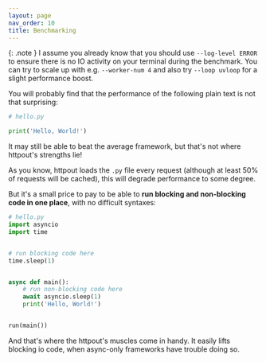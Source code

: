 ```yaml
---
layout: page
nav_order: 10
title: Benchmarking
---
```


{: .note }
I assume you already know that you should use `--log-level ERROR` to ensure there is no IO activity on your terminal during the benchmark. You can try to scale up with e.g. `--worker-num 4` and also try `--loop uvloop` for a slight performance boost.

You will probably find that the performance of the following plain text is not that surprising:
```python
# hello.py

print('Hello, World!')
```

It may still be able to beat the average framework, but that's not where httpout's strengths lie!

As you know, httpout loads the `.py` file every request (although at least 50% of requests will be cached), this will degrade performance to some degree.

But it's a small price to pay to be able to **run blocking and non-blocking code in one place**, with no difficult syntaxes:
```python
# hello.py
import asyncio
import time


# run blocking code here
time.sleep(1)


async def main():
    # run non-blocking code here
    await asyncio.sleep(1)
    print('Hello, World!')


run(main())
```

And that's where the httpout's muscles come in handy. It easily lifts blocking io code, when async-only frameworks have trouble doing so.
